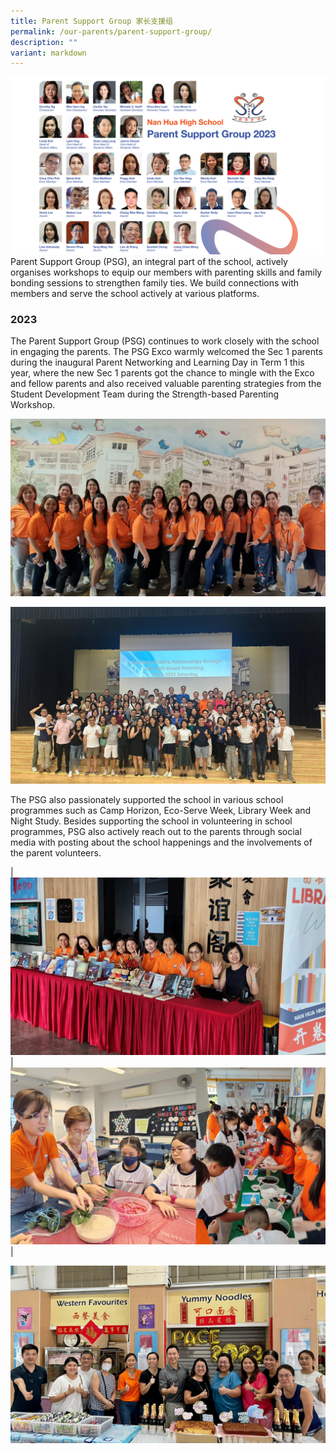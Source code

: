 ```yaml
---
title: Parent Support Group 家长支援组
permalink: /our-parents/parent-support-group/
description: ""
variant: markdown
---
```

![](/images/Our%20Parents/psg2023_2240x1260.jpg)
<br>
Parent Support Group (PSG), an integral part of the school, actively organises workshops to equip our members with parenting skills and family bonding sessions to strengthen family ties. We build connections with members and serve the school actively at various platforms.

### 2023
The Parent Support Group (PSG) continues to work closely with the school in engaging the parents. The PSG Exco warmly welcomed the Sec 1 parents during the inaugural Parent Networking and Learning Day in Term 1 this year, where the new Sec 1 parents got the chance to mingle with the Exco and fellow parents and also received valuable parenting strategies from the Student Development Team during the Strength-based Parenting Workshop. 

![Exco at work at the welcome tea](/images/Our%20Parents/psg2023_2240x12605.jpg)

![](/images/Our%20Parents/psg2023_2240x12604.jpg)

The PSG also passionately supported the school in various school programmes such as Camp Horizon, Eco-Serve Week, Library Week and Night Study. Besides supporting the school in volunteering in school programmes, PSG also actively reach out to the parents through social media with posting about the school happenings and the involvements of the parent volunteers.

| ![](/images/Our%20Parents/psg2023_2240x12603.jpg) | ![](/images/Our%20Parents/psg2023_2240x12602.jpg) |

![](/images/Our%20Parents/psg2023_2240x12606.jpg)